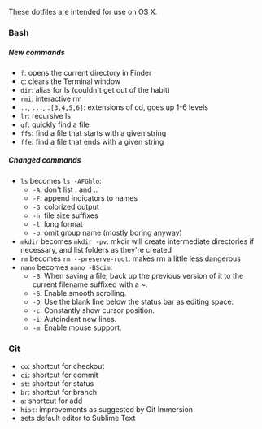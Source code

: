 These dotfiles are intended for use on OS X.

### Bash
##### New commands
- `f`: opens the current directory in Finder
- `c`: clears the Terminal window
- `dir`: alias for ls (couldn't get out of the habit)
- `rmi`: interactive rm
- `..`, `...`, `.[3,4,5,6]`: extensions of cd, goes up 1-6 levels
- `lr`: recursive ls
- `qf`: quickly find a file
- `ffs`: find a file that starts with a given string
- `ffe`: find a file that ends with a given string

##### Changed commands
- `ls` becomes `ls -AFGhlo`:
  - `-A`: don't list . and ..
  - `-F`: append indicators to names
  - `-G`: colorized output
  - `-h`: file size suffixes
  - `-l`: long format
  - `-o`: omit group name (mostly boring anyway)
- `mkdir` becomes `mkdir -pv`: mkdir will create intermediate directories if necessary, and list folders as they're created
- `rm` becomes `rm --preserve-root`: makes rm a little less dangerous
- `nano` becomes `nano -BScim`:
  - `-B`: When saving a file, back up the previous version of it to the current filename suffixed with a ~.
  - `-S`: Enable smooth scrolling.
  - `-O`: Use the blank line below the status bar as editing space.
  - `-c`: Constantly show cursor position.
  - `-i`: Autoindent new lines.
  - `-m`: Enable mouse support.


### Git
- `co`: shortcut for checkout
- `ci`: shortcut for commit
- `st`: shortcut for status
- `br`: shortcut for branch
- `a`: shortcut for add
- `hist`: improvements as suggested by Git Immersion
- sets default editor to Sublime Text